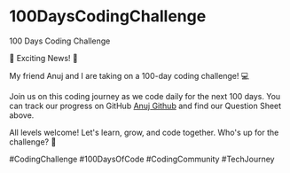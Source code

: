 # 100DaysCodingChallenge
100 Days Coding Challenge

🚀 Exciting News! 🚀

My friend Anuj and I are taking on a 100-day coding challenge! 💻

Join us on this coding journey as we code daily for the next 100 days. You can track our progress on GitHub [Anuj Github](https://github.com/aasn0119/100daysCodingChallenge) and find our Question Sheet above.


All levels welcome! Let's learn, grow, and code together. Who's up for the challenge? 🙌

#CodingChallenge #100DaysOfCode #CodingCommunity #TechJourney
